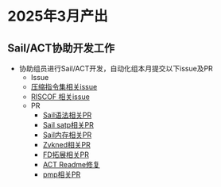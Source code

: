 # 2025年3月产出
## Sail/ACT协助开发工作
- 协助组员进行Sail/ACT开发，自动化组本月提交以下issue及PR
  -  Issue
    - [压缩指令集相关issue](https://github.com/riscv-non-isa/riscv-arch-test/issues/482)
    - [RISCOF 相关issue](https://github.com/riscv-non-isa/riscv-arch-test/issues/616)
  - PR
    - [Sail语法相关PR](https://github.com/riscv/sail-riscv/pull/794)
    - [Sail satp相关PR](https://github.com/riscv/sail-riscv/pull/807)
    - [Sail内存相关PR](https://github.com/riscv/sail-riscv/pull/792)
    - [Zvkned相关PR](https://github.com/riscv/sail-riscv/pull/752)
    - [FD拓展相关PR](https://github.com/riscv-non-isa/riscv-arch-test/pull/614)
    - [ACT Readme修复](https://github.com/riscv-non-isa/riscv-arch-test/pull/620)
    - [pmp相关PR](https://github.com/riscv-non-isa/riscv-arch-test/pull/620)
